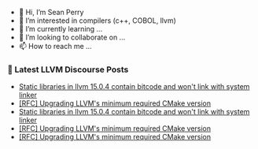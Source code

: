 - 👋 Hi, I’m Sean Perry
- 👀 I’m interested in compilers (c++, COBOL, llvm)
- 🌱 I’m currently learning ...
- 💞️ I’m looking to collaborate on ...
- 📫 How to reach me ...

<!---
s66perry/s66perry is a ✨ special ✨ repository because its `README.md` (this file) appears on your GitHub profile.
You can click the Preview link to take a look at your changes.
--->
### 📕 Latest LLVM Discourse Posts

<!-- DISCOURSE-LLVM:START -->
- [Static libraries in llvm 15.0.4 contain bitcode and won&#39;t link with system linker](https://discourse.llvm.org/t/static-libraries-in-llvm-15-0-4-contain-bitcode-and-wont-link-with-system-linker/66195#post_2)
- [[RFC] Upgrading LLVM&#39;s minimum required CMake version](https://discourse.llvm.org/t/rfc-upgrading-llvms-minimum-required-cmake-version/66193#post_3)
- [Static libraries in llvm 15.0.4 contain bitcode and won&#39;t link with system linker](https://discourse.llvm.org/t/static-libraries-in-llvm-15-0-4-contain-bitcode-and-wont-link-with-system-linker/66195#post_1)
- [[RFC] Upgrading LLVM&#39;s minimum required CMake version](https://discourse.llvm.org/t/rfc-upgrading-llvms-minimum-required-cmake-version/66193#post_2)
- [[RFC] Upgrading LLVM&#39;s minimum required CMake version](https://discourse.llvm.org/t/rfc-upgrading-llvms-minimum-required-cmake-version/66193#post_1)
<!-- DISCOURSE-LLVM:END -->
